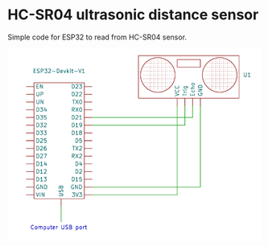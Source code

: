 # HC-SR04 ultrasonic distance sensor
Simple code for ESP32 to read from HC-SR04 sensor. 

![Circuit](https://github.com/PaweuQ/ESP32-puzzles/raw/main/sensors/3_HC-SR04_distance_sensor/circuit.png)
